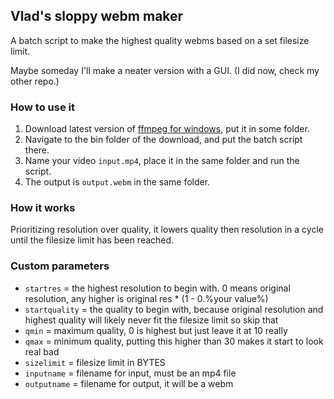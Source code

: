 ## Vlad's sloppy webm maker

A batch script to make the highest quality webms based on a set filesize limit.

Maybe someday I'll make a neater version with a GUI. (I did now, check my other repo.)

### How to use it

1. Download latest version of [ffmpeg for windows](http://ffmpeg.zeranoe.com/builds/), put it in some folder.
2. Navigate to the bin folder of the download, and put the batch script there.
3. Name your video `input.mp4`, place it in the same folder and run the script.
4. The output is `output.webm` in the same folder.

### How it works

Prioritizing resolution over quality, it lowers quality then resolution in a cycle until the filesize limit has been reached.

### Custom parameters

- `startres` = the highest resolution to begin with. 0 means original resolution, any higher is original res * (1 - 0.%your value%)
- `startquality` = the quality to begin with, because original resolution and highest quality will likely never fit the filesize limit so skip that
- `qmin` = maximum quality, 0 is highest but just leave it at 10 really
- `qmax` = minimum quality, putting this higher than 30 makes it start to look real bad
- `sizelimit` = filesize limit in BYTES
- `inputname` = filename for input, must be an mp4 file
- `outputname` = filename for output, it will be a webm
